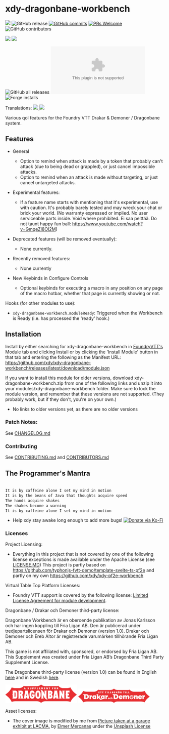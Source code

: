 # xdy-dragonbane-workbench

![](https://img.shields.io/badge/dynamic/json.svg?url=https%3A%2F%2Fraw.githubusercontent.com%2Fxdy%2Fxdy-dragonbane-workbench%2Fmain%2Fpackage.json&label=version&query=$.version&colorB=blue)
![GitHub release](https://img.shields.io/github/release-date/xdy/xdy-dragonbane-workbench) [![GitHub commits](https://img.shields.io/github/commits-since/xdy/xdy-dragonbane-workbench/latest)](https://github.com/xdy/xdy-dragonbane-workbench/commits/)  [![PRs Welcome](https://img.shields.io/badge/PRs-welcome-brightgreen.svg?style=flat-square)](http://makeapullrequest.com) ![GitHub contributors](https://img.shields.io/github/contributors/xdy/xdy-dragonbane-workbench)

![](https://img.shields.io/endpoint?url=https%3A%2F%2Ffoundryshields.com%2Fversion%3Fstyle%3Dflat%26url%3Dhttps%3A%2F%2Fraw.githubusercontent.com%2Fxdy%2Fxdy-dragonbane-workbench%2Fmain%2Fstatic%2Fmodule.json)
![](https://img.shields.io/endpoint?url=https%3A%2F%2Ffoundryshields.com%2Fsystem%3FnameType%3Dshort%26showVersion%3D1%26style%3Dflat%26url%3Dhttps%3A%2F%2Fraw.githubusercontent.com%2Fxdy%2Fxdy-dragonbane-workbench%2Fmain%2Fstatic%2Fmodule.json)

![GitHub all releases](https://img.shields.io/github/downloads/xdy/xdy-dragonbane-workbench/total) ![the latest version zip](https://img.shields.io/github/downloads/xdy/xdy-dragonbane-workbench/latest/xdy-dragonbane-workbench.zip) ![Forge installs](https://img.shields.io/badge/dynamic/json?label=Forge%20Installs&query=package.installs&suffix=%25&url=https%3A%2F%2Fforge-vtt.com%2Fapi%2Fbazaar%2Fpackage%2Fxdy-dragonbane-workbench)

Translations:
<a href="https://gitlocalize.com/repo/10276?utm_source=badge"> <img src="https://gitlocalize.com/repo/10276/whole_project/badge.svg" /> </a>
<a href="https://gitlocalize.com/repo/10276/sv?utm_source=badge"> <img src="https://gitlocalize.com/repo/10276/sv/badge.svg" /> </a>

Various qol features for the Foundry VTT Drakar & Demoner / Dragonbane system.

## Features

* General
  * Option to remind when attack is made by a token that probably can't attack (due to being dead or grappled), or just
    cancel impossible attacks.
  * Option to remind when an attack is made without targeting, or just cancel untargeted attacks.

* Experimental features:
  * If a feature name starts with mentioning that it's experimental, use with caution. It's probably barely tested and
    may wreck your chat or brick your world. (No warranty expressed or implied. No user serviceable parts inside. Void
    where prohibited. Ei saa peittää. Do not taunt happy fun ball: https://www.youtube.com/watch?v=GmqeZl8OI2M)

* Deprecated features (will be removed eventually):
  * None currently.

* Recently removed features:
  * None currently

* New Keybinds in Configure Controls
  * Optional keybinds for executing a macro in any position on any page of the macro hotbar, whether that page is
    currently showing or not.

Hooks (for other modules to use):

* `xdy-dragonbane-workbench.moduleReady`: Triggered when the Workbench is Ready (i.e. has processed the 'ready'
  hook.)

## Installation

Install by either searching for xdy-dragonbane-workbench in [FoundryVTT's](https://foundryvtt.com/) Module tab and
clicking Install or by clicking the 'Install Module' button in that tab and entering the following as the Manifest
URL: https://github.com/xdy/xdy-dragonbane-workbench/releases/latest/download/module.json

If you want to install this module for older versions, download xdy-dragonbane-workbench.zip from one of the following
links and unzip it into your modules/xdy-dragonbane-workbench folder. Make sure to lock the module version, and remember
that these versions are not supported. (They probably work, but if they don't, you're on your own.)

* No links to older versions yet, as there are no older versions

### Patch Notes:

See [CHANGELOG.md](CHANGELOG.md)

### Contributing

See [CONTRIBUTING.md](CONTRIBUTING.md) and [CONTRIBUTORS.md](CONTRIBUTORS.md)

## The Programmer's Mantra

```

It is by caffeine alone I set my mind in motion
It is by the beans of Java that thoughts acquire speed
The hands acquire shakes
The shakes become a warning
It is by caffeine alone I set my mind in motion

```

* Help xdy stay awake long enough to add more
  bugs! [![Donate via Ko-Fi](https://img.shields.io/badge/support-ko--fi-ff4646?style=flat-square&logo=ko-fi)](https://ko-fi.com/xdy1337)

### Licenses

Project Licensing:

* Everything in this project that is not covered by one of the following license exceptions is made available under the
  Apache License (see [LICENSE.MD](LICENSE.md)) This project is partly based
  on https://github.com/typhonjs-fvtt-demo/template-svelte-ts-pf2e and partly on my
  own https://github.com/xdy/xdy-pf2e-workbench

Virtual Table Top Platform Licenses:

* Foundry VTT support is covered by the following
  license: [Limited License Agreement for module development](https://foundryvtt.com/article/license/).

Dragonbane / Drakar och Demoner third-party license:

Dragonbane Workbench är en oberoende publikation av Jonas Karlsson och har ingen koppling till Fria Ligan AB. Den är
publicerad under tredjepartslicensen för Drakar och Demoner (version 1.0). Drakar och Demoner och Ereb Altor är
registrerade varumärken tillhörande Fria Ligan AB.

This game is not affiliated with, sponsored, or endorsed by Fria Ligan AB. This Supplement was created under Fria Ligan
AB’s Dragonbane Third Party Supplement License.

The Dragonbane third-party license (version 1.0) can be found in
English [here](https://freeleaguepublishing.com/wp-content/uploads/2023/11/Dragonbane-License-Agreement.pdf) and in
Swedish [here](https://freeleaguepublishing.com/wp-content/uploads/2023/11/Drakar-och-Demoner-tredjepartslicens.pdf).

<img src="static/assets/media/dragonbane-licenslogo-rod.webp" width="45%">
<img src="static/assets/media/drakar-och-demoner-licenslogo-rod.webp" width="45%">

Asset licenses:

* The cover image is modified by me
  from [Picture taken at a garage exhibit at LACMA.](https://unsplash.com/photos/1UimDTf69ho)
  by [Elmer Mercanas](https://unsplash.com/@elmercanasjr) under the [Unsplash License](https://unsplash.com/license)

